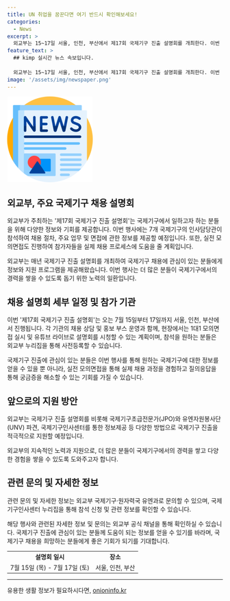 ```yaml
---
title: UN 취업을 꿈꾼다면 여기 반드시 확인해보세요!
categories:
  - News
excerpt: >
  외교부는 15~17일 서울, 인천, 부산에서 제17회 국제기구 진출 설명회를 개최한다. 이번 행사에는 7개 국제기구의 채용 및 인사제도, 업무 및 지원서류 작성 방법 등을 안내하고, 참가자들에게 1대1 모의면접 기회도 제공할 예정이다. 해당 행사는 유튜브를 통해 실시간으로 송출되며, 국제기구 진출에 관심이 있는 사람들은 외교부 국제기구·원자력국으로 문의하여 참석 신청할 수 있다. 또한 외교부는 앞으로도 다양한 방법으로 국제기구 진출을 지원할 계획이라고 밝혔다.
feature_text: >
  ## kimp 실시간 뉴스 속보입니다.

  외교부는 15~17일 서울, 인천, 부산에서 제17회 국제기구 진출 설명회를 개최한다. 이번 행사에는 7개 국제기구의 채용 및 인사제도, 업무 및 지원서류 작성 방법 등을 안내하고, 참가자들에게 1대1 모의면접 기회도 제공할 예정이다. 해당 행사는 유튜브를 통해 실시간으로 송출되며, 국제기구 진출에 관심이 있는 사람들은 외교부 국제기구·원자력국으로 문의하여 참석 신청할 수 있다. 또한 외교부는 앞으로도 다양한 방법으로 국제기구 진출을 지원할 계획이라고 밝혔다.
image: '/assets/img/newspaper.png'
---
```


<p><img src="/assets/img/newspaper.png" alt="kimplant 속보" /></p>

<h2 data-ke-size="size26">외교부, 주요 국제기구 채용 설명회</h2>

<p>외교부가 주최하는 '제17회 국제기구 진출 설명회'는 국제기구에서 일하고자 하는 분들을 위해 다양한 정보와 기회를 제공합니다. 이번 행사에는 7개 국제기구의 인사담당관이 참석하여 채용 절차, 주요 업무 및 면접에 관한 정보를 제공할 예정입니다. 또한, 실전 모의면접도 진행하여 참가자들을 실제 채용 프로세스에 도움을 줄 계획입니다.</p>

<p data-ke-size="size16">외교부는 매년 국제기구 진출 설명회를 개최하여 국제기구 채용에 관심이 있는 분들에게 정보와 지원 프로그램을 제공해왔습니다. 이번 행사는 더 많은 분들이 국제기구에서의 경력을 쌓을 수 있도록 돕기 위한 노력의 일환입니다.</p>

<h2 data-ke-size="size26">채용 설명회 세부 일정 및 참가 기관</h2>

<p>이번 '제17회 국제기구 진출 설명회'는 오는 7월 15일부터 17일까지 서울, 인천, 부산에서 진행됩니다. 각 기관의 채용 상담 및 홍보 부스 운영과 함께, 현장에서는 1대1 모의면접 실시 및 유튜브 라이브로 설명회를 시청할 수 있는 계획이며, 참석을 원하는 분들은 외교부 누리집을 통해 사전등록할 수 있습니다.</p>

<p data-ke-size="size16">국제기구 진출에 관심이 있는 분들은 이번 행사를 통해 원하는 국제기구에 대한 정보를 얻을 수 있을 뿐 아니라, 실전 모의면접을 통해 실제 채용 과정을 경험하고 질의응답을 통해 궁금증을 해소할 수 있는 기회를 가질 수 있습니다.</p>

<h2 data-ke-size="size26">앞으로의 지원 방안</h2>

<p>외교부는 국제기구 진출 설명회를 비롯해 국제기구초급전문가(JPO)와 유엔자원봉사단(UNV) 파견, 국제기구인사센터를 통한 정보제공 등 다양한 방법으로 국제기구 진출을 적극적으로 지원할 예정입니다.</p>

<p data-ke-size="size16">외교부의 지속적인 노력과 지원으로, 더 많은 분들이 국제기구에서의 경력을 쌓고 다양한 경험을 쌓을 수 있도록 도와주고자 합니다.</p>

<h2 data-ke-size="size26">관련 문의 및 자세한 정보</h2>

<p>관련 문의 및 자세한 정보는 외교부 국제기구·원자력국 유엔과로 문의할 수 있으며, 국제기구인사센터 누리집을 통해 참석 신청 및 관련 정보를 확인할 수 있습니다.</p>

<p data-ke-size="size16">해당 행사와 관련된 자세한 정보 및 문의는 외교부 공식 채널을 통해 확인하실 수 있습니다. 국제기구 진출에 관심이 있는 분들께 도움이 되는 정보를 얻을 수 있기를 바라며, 국제기구 채용을 희망하는 분들에게 좋은 기회가 되기를 기대합니다.</p>

<table>
    <tr>
        <td style="text-align: center; height: 17px;"><b>설명회 일시</b></td>
        <td style="text-align: center; height: 17px;"><b>장소</b></td>
    </tr>
    <tr>
        <td style="text-align: center; height: 17px;">7월 15일 (목) - 7월 17일 (토)</td>
        <td style="text-align: center; height: 17px;">서울, 인천, 부산</td>
    </tr>
</table>

<p><hr></p>
유용한 생활 정보가 필요하시다면, <a href="https://onioninfo.kr" rel="dofollow">onioninfo.kr</a>


